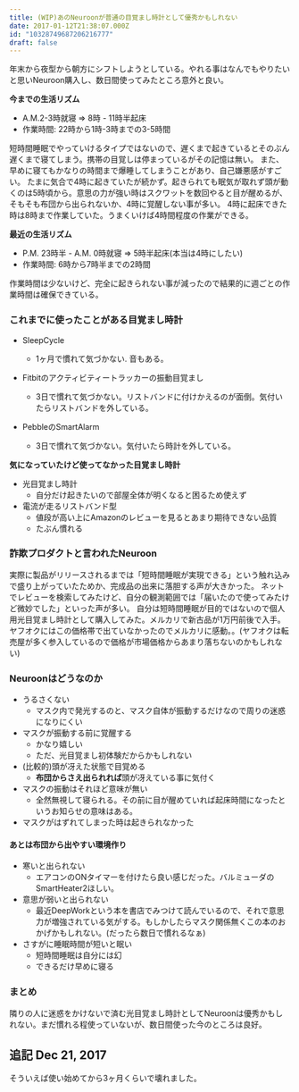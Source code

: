 ```yaml
---
title: (WIP)あのNeuroonが普通の目覚まし時計として優秀かもしれない
date: 2017-01-12T21:38:07.000Z
id: "10328749687206216777"
draft: false
---
```

年末から夜型から朝方にシフトしようとしている。やれる事はなんでもやりたいと思いNeuroon購入し、数日間使ってみたところ意外と良い。

<b>今までの生活リズム</b>

* A.M.2-3時就寝 => 8時 - 11時半起床
* 作業時間: 22時から1時-3時までの3-5時間

短時間睡眠でやっていけるタイプではないので、遅くまで起きているとそのぶん遅くまで寝てしまう。携帯の目覚しは停まっているがその記憶は無い。
また、早めに寝てもかなりの時間まで爆睡してしまうことがあり、自己嫌悪感がすごい。
たまに気合で4時に起きていたが続かず。起きられても眠気が取れず頭が動くのは5時頃から。意思の力が強い時はスクワットを数回やると目が醒めるが、そもそも布団から出られないか、4時に覚醒しない事が多い。
4時に起床できた時は8時まで作業していた。うまくいけば4時間程度の作業ができる。

<b>最近の生活リズム</b>

* P.M. 23時半 - A.M. 0時就寝 => 5時半起床(本当は4時にしたい)
* 作業時間: 6時から7時半までの2時間

作業時間は少ないけど、完全に起きられない事が減ったので結果的に週ごとの作業時間は確保できている。

### これまでに使ったことがある目覚まし時計

* SleepCycle
    * 1ヶ月で慣れて気づかない. 音もある。

* Fitbitのアクティビティートラッカーの振動目覚まし
    * 3日で慣れて気づかない。リストバンドに付けかえるのが面倒。気付いたらリストバンドを外している。

* PebbleのSmartAlarm
    * 3日で慣れて気づかない。気付いたら時計を外している。

<b>気になっていたけど使ってなかった目覚まし時計</b>

* 光目覚まし時計
    * 自分だけ起きたいので部屋全体が明くなると困るため使えず
* 電流が走るリストバンド型
    * 値段が高い上にAmazonのレビューを見るとあまり期待できない品質
    * たぶん慣れる

### 詐欺プロダクトと言われたNeuroon

実際に製品がリリースされるまでは「短時間睡眠が実現できる」という触れ込みで盛り上がっていたためか、完成品の出来に落胆する声が大きかった。
ネットでレビューを検索してみたけど、自分の観測範囲では「届いたので使ってみたけど微妙でした」といった声が多い。
自分は短時間睡眠が目的ではないので個人用光目覚まし時計として購入してみた。メルカリで新古品が1万円前後で入手。ヤフオクにはこの価格帯で出ていなかったのでメルカリに感動。。(ヤフオクは転売屋が多く参入しているので価格が市場価格からあまり落ちないのかもしれない)

### Neuroonはどうなのか

* うるさくない
    * マスク内で発光するのと、マスク自体が振動するだけなので周りの迷惑になりにくい
* マスクが振動する前に覚醒する
    * かなり嬉しい
    * ただ、光目覚まし初体験だからかもしれない
* (比較的)頭が冴えた状態で目覚める
    * <b>布団からさえ出られれば</b>頭が冴えている事に気付く
* マスクの振動はそれほど意味が無い
    * 全然無視して寝られる。その前に目が醒めていれば起床時間になったというお知らせの意味はある。
* マスクがはずれてしまった時は起きられなかった

#### あとは布団から出やすい環境作り

* 寒いと出られない
    * エアコンのONタイマーを付けたら良い感じだった。バルミューダのSmartHeater2ほしい。
* 意思が弱いと出られない
    * 最近DeepWorkという本を書店でみつけて読んでいるので、それで意思力が増強されている気がする。もしかしたらマスク関係無くこの本のおかげかもしれない。(だったら数日で慣れるなぁ)
* さすがに睡眠時間が短いと眠い
    * 短時間睡眠は自分には幻
    * できるだけ早めに寝る

### まとめ

隣りの人に迷惑をかけないで済む光目覚まし時計としてNeuroonは優秀かもしれない。まだ慣れる程使っていないが、数日間使った今のところは良好。


## 追記 Dec 21, 2017

そういえば使い始めてから3ヶ月くらいで壊れました。
